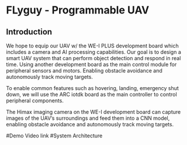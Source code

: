 # FLyguy - Programmable UAV   
## Introduction  
We hope to equip our UAV w/ the WE-I PLUS development board which includes a camera and AI processing capabilities. Our goal is to design a smart UAV system that can perform object detection and respond in real time. Using another development board as the main control module for peripheral sensors and motors. Enabling obstacle avoidance and autonomously track moving targets. 

To enable common features such as hovering, landing, emergency shut down, we will use the ARC iotdk board as the main controller to control peripheral components.  

The Himax imaging camera on the WE-I development board can capture images of the UAV’s surroundings and feed them into a CNN model, enabling obstacle avoidance and autonomously track moving targets. 

#Demo Video
link
#System Architecture

